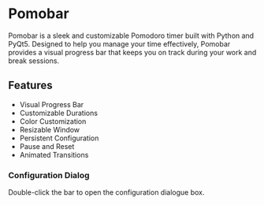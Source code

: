 # Pomobar

Pomobar is a sleek and customizable Pomodoro timer built with Python and PyQt5. Designed to help you manage your time effectively, Pomobar provides a visual progress bar that keeps you on track during your work and break sessions.


## Features

- Visual Progress Bar
- Customizable Durations
- Color Customization
- Resizable Window
- Persistent Configuration
- Pause and Reset
- Animated Transitions

### Configuration Dialog
Double-click the bar to open the configuration dialogue box.


